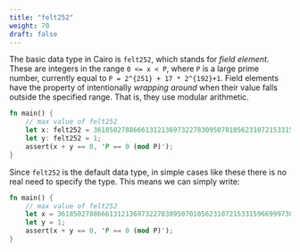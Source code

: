```yaml
---
title: "felt252"
weight: 70
draft: false
---
```


The basic data type in Cairo is `felt252`, which stands for *field element*. These are integers in the range `0 <= x < P`, where `P` is a large prime number, currently equal to `P = 2^{251} + 17 * 2^{192}+1`.
Field elements have the property of intentionally *wrapping around* when their value falls outside the specified range. That is, they use modular arithmetic.

```rust {.codebox}
fn main() {
    // max value of felt252
    let x: felt252 = 3618502788666131213697322783095070105623107215331596699973092056135872020480;
    let y: felt252 = 1;
    assert(x + y == 0, 'P == 0 (mod P)');
}
```

Since `felt252` is the default data type, in simple cases like these there is no real need to specify the type.
This means we can simply write:

```rust {.codebox}
fn main() {
    // max value of felt252
    let x = 3618502788666131213697322783095070105623107215331596699973092056135872020480;
    let y = 1;
    assert(x + y == 0, 'P == 0 (mod P)');
}
```
